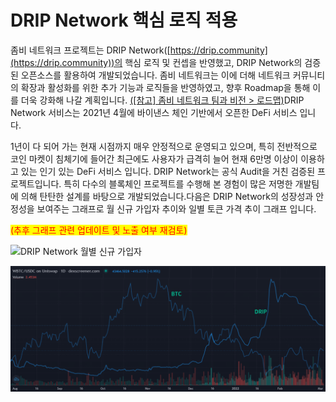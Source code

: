 # DRIP Network 핵심 로직 적용

좀비 네트워크 프로젝트는 DRIP Network([https://drip.community](https://drip.community))의 핵심 로직 및 컨셉을 반영했고, DRIP Network의 검증된 오픈소스를 활용하여 개발되었습니다. 좀비 네트워크는 이에 더해 네트워크 커뮤니티의 확장과 활성화를 위한 추가 기능과 로직들을 반영하였고, 향후 Roadmap을 통해 이를 더욱 강화해 나갈 계획입니다. [(\[참고\] 좀비 네트워크 팀과 비전 > 로드맵)​](../undefined-4/undefined.md)DRIP Network 서비스는 2021년 4월에 바이낸스 체인 기반에서 오픈한 DeFi 서비스 입니다.&#x20;

1년이 다 되어 가는 현재 시점까지 매우 안정적으로 운영되고 있으며, 특히 전반적으로 코인 마켓이 침체기에 들어간 최근에도 사용자가 급격히 늘어 현재 6만명 이상이 이용하고 있는 인기 있는 DeFi 서비스 입니다. DRIP Network는 공식 Audit을 거친 검증된 프로젝트입니다. 특히 다수의 블록체인 프로젝트를 수행해 본 경험이 많은 저명한 개발팀에 의해 탄탄한 설계를 바탕으로 개발되었습니다.다음은 DRIP Network의 성장성과 안정성을 보여주는 그래프로 월 신규 가입자 추이와 일별 토큰 가격 추이 그래프 입니다.&#x20;

<mark style="color:red;">(추후 그래프 관련 업데이트 및 노출 여부 재검토)</mark>

![DRIP Network 월별 신규 가입자  &#x20;
](<../.gitbook/assets/DRIP 신규사용자.PNG>)

![](<../.gitbook/assets/BTC DRIP 추세 비교.PNG>)
